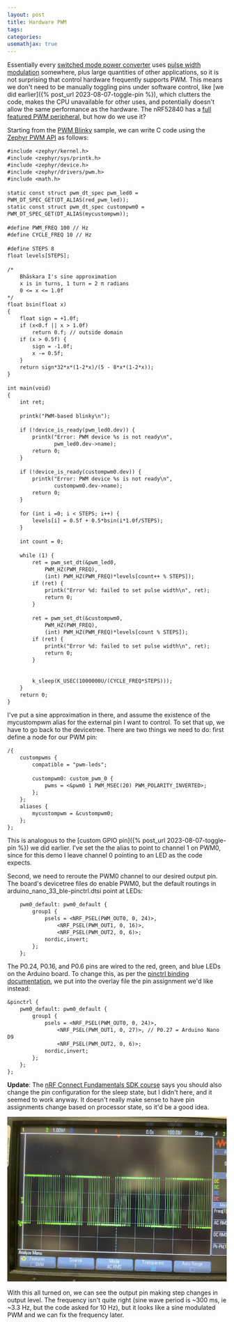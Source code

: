 ```yaml
---
layout: post
title: Hardware PWM
tags: 
categories: 
usemathjax: true
---
```


Essentially every [switched mode power converter](https://en.wikipedia.org/wiki/Switched-mode_power_supply) uses [pulse width modulation](https://en.wikipedia.org/wiki/Pulse-width_modulation) somewhere, plus large quantities of other applications, so it is not surprising that control hardware frequently supports PWM. This means we don't need to be manually toggling pins under software control, like [we did earlier]({% post_url 2023-08-07-toggle-pin %}), which clutters the code, makes the CPU unavailable for other uses, and potentially doesn't allow the same performance as the hardware. The nRF52840 has a [full featured PWM peripheral](https://infocenter.nordicsemi.com/index.jsp?topic=%2Fps_nrf52840%2Fpwm.html&cp=5_0_0_5_16), but how do we use it?

Starting from the [PWM Blinky](https://docs.zephyrproject.org/latest/samples/basic/blinky_pwm/README.html) sample, we can write C code using the [Zephyr PWM API](https://docs.zephyrproject.org/apidoc/latest/group__pwm__interface.html) as follows:


```
#include <zephyr/kernel.h>
#include <zephyr/sys/printk.h>
#include <zephyr/device.h>
#include <zephyr/drivers/pwm.h>
#include <math.h>

static const struct pwm_dt_spec pwm_led0 = PWM_DT_SPEC_GET(DT_ALIAS(red_pwm_led));
static const struct pwm_dt_spec custompwm0 = PWM_DT_SPEC_GET(DT_ALIAS(mycustompwm));

#define PWM_FREQ 100 // Hz
#define CYCLE_FREQ 10 // Hz

#define STEPS 8
float levels[STEPS]; 

/*
	Bhāskara I's sine approximation
	x is in turns, 1 turn = 2 π radians
	0 <= x <= 1.0f
*/
float bsin(float x) 
{
	float sign = +1.0f;
	if (x<0.f || x > 1.0f)
		return 0.f; // outside domain
	if (x > 0.5f) {
		sign = -1.0f;
		x -= 0.5f;
	}
	return sign*32*x*(1-2*x)/(5 - 8*x*(1-2*x));
}

int main(void)
{
	int ret;

	printk("PWM-based blinky\n");

	if (!device_is_ready(pwm_led0.dev)) {
		printk("Error: PWM device %s is not ready\n",
		       pwm_led0.dev->name);
		return 0;
	}

	if (!device_is_ready(custompwm0.dev)) {
		printk("Error: PWM device %s is not ready\n",
		       custompwm0.dev->name);
		return 0;
	}

	for (int i =0; i < STEPS; i++) {
		levels[i] = 0.5f + 0.5*bsin(i*1.0f/STEPS);
	}

	int count = 0;
	
	while (1) {
		ret = pwm_set_dt(&pwm_led0, 
			PWM_HZ(PWM_FREQ), 
			(int) PWM_HZ(PWM_FREQ)*levels[count++ % STEPS]);
		if (ret) {
			printk("Error %d: failed to set pulse width\n", ret);
			return 0;
		}

		ret = pwm_set_dt(&custompwm0, 
			PWM_HZ(PWM_FREQ), 
			(int) PWM_HZ(PWM_FREQ)*levels[count % STEPS]);
		if (ret) {
			printk("Error %d: failed to set pulse width\n", ret);
			return 0;
		}


		k_sleep(K_USEC(1000000U/(CYCLE_FREQ*STEPS)));
	}
	return 0;
}
```

I've put a sine approximation in there, and assume the existence of the mycustompwm alias for the external pin I want to control. To set that up, we have to go back to the devicetree. There are two things we need to do: first define a node for our PWM pin:

```
/{
    custompwms {
        compatible = "pwm-leds";
    
        custompwm0: custom_pwm_0 {
            pwms = <&pwm0 1 PWM_MSEC(20) PWM_POLARITY_INVERTED>;
        };
    };
    aliases {
        mycustompwm = &custompwm0;
    };
};
```
This is analogous to the [custom GPIO pin]({% post_url 2023-08-07-toggle-pin %}) we did earlier. I've set the the alias to point to channel 1 on PWM0, since for this demo I leave channel 0 pointing to an LED as the code expects.

Second, we need to reroute the PWM0 channel to our desired output pin. The board's devicetree files do enable PWM0, but the default routings in arduino_nano_33_ble-pinctrl.dtsi point at LEDs:

```
    pwm0_default: pwm0_default {
        group1 {
            psels = <NRF_PSEL(PWM_OUT0, 0, 24)>,
                <NRF_PSEL(PWM_OUT1, 0, 16)>,
                <NRF_PSEL(PWM_OUT2, 0, 6)>;
            nordic,invert;
        };
    };
```
The P0.24, P0.16, and P0.6 pins are wired to the red, green, and blue LEDs on the Arduino board. To change this, as per the [pinctrl binding documentation](https://docs.zephyrproject.org/latest/build/dts/api/bindings/pinctrl/nordic,nrf-pinctrl.html), we put into the overlay file the pin assignment we'd like instead:

```
&pinctrl {
    pwm0_default: pwm0_default {
		group1 {
			psels = <NRF_PSEL(PWM_OUT0, 0, 24)>,
				<NRF_PSEL(PWM_OUT1, 0, 27)>, // P0.27 = Arduino Nano D9
				<NRF_PSEL(PWM_OUT2, 0, 6)>;
			nordic,invert;
		};
	};
};
```
**Update**: The [nRF Connect Fundamentals SDK course](https://academy.nordicsemi.com/courses/nrf-connect-sdk-fundamentals/lessons/lesson-3-elements-of-an-nrf-connect-sdk-application/topic/configuration-files/) says you should also change the pin configuration for the sleep state, but I didn't here, and it seemed to work anyway. It doesn't really make sense to have pin assignments change based on processor state, so it'd be a good idea.

![scope image](/assets/spwm1.jpg)

With this all turned on, we can see the output pin making step changes in output level. The frequency isn't quite right (sine wave period is ~300 ms, ie ~3.3 Hz, but the code asked for 10 Hz), but it looks like a sine modulated PWM and we can fix the frequency later.